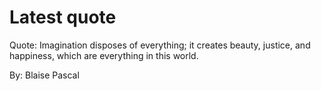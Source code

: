 # Latest quote 

Quote: Imagination disposes of everything; it creates beauty, justice, and happiness, which are everything in this world. 

By: Blaise Pascal